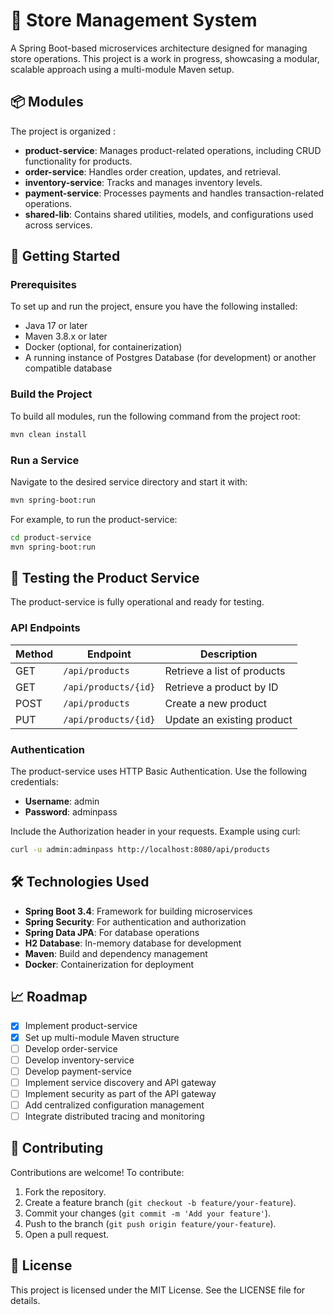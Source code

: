 # 🛒 Store Management System

A Spring Boot-based microservices architecture designed for managing store operations. This project is a work in progress, showcasing a modular, scalable approach using a multi-module Maven setup.

## 📦 Modules

The project is organized :

- **product-service**: Manages product-related operations, including CRUD functionality for products.
- **order-service**: Handles order creation, updates, and retrieval.
- **inventory-service**: Tracks and manages inventory levels.
- **payment-service**: Processes payments and handles transaction-related operations.
- **shared-lib**: Contains shared utilities, models, and configurations used across services.

## 🚀 Getting Started

### Prerequisites

To set up and run the project, ensure you have the following installed:

- Java 17 or later
- Maven 3.8.x or later
- Docker (optional, for containerization)
- A running instance of Postgres Database (for development) or another compatible database

### Build the Project

To build all modules, run the following command from the project root:

```bash
mvn clean install
```

### Run a Service

Navigate to the desired service directory and start it with:

```bash
mvn spring-boot:run
```

For example, to run the product-service:

```bash
cd product-service
mvn spring-boot:run
```

## 🧪 Testing the Product Service

The product-service is fully operational and ready for testing.

### API Endpoints

| Method | Endpoint | Description |
|--------|----------|-------------|
| GET | `/api/products` | Retrieve a list of products |
| GET | `/api/products/{id}` | Retrieve a product by ID |
| POST | `/api/products` | Create a new product |
| PUT | `/api/products/{id}` | Update an existing product |

### Authentication

The product-service uses HTTP Basic Authentication. Use the following credentials:

- **Username**: admin
- **Password**: adminpass

Include the Authorization header in your requests. Example using curl:

```bash
curl -u admin:adminpass http://localhost:8080/api/products
```

## 🛠️ Technologies Used

- **Spring Boot 3.4**: Framework for building microservices
- **Spring Security**: For authentication and authorization
- **Spring Data JPA**: For database operations
- **H2 Database**: In-memory database for development
- **Maven**: Build and dependency management
- **Docker**: Containerization for deployment

## 📈 Roadmap

- [x] Implement product-service
- [x] Set up multi-module Maven structure
- [ ] Develop order-service
- [ ] Develop inventory-service
- [ ] Develop payment-service
- [ ] Implement service discovery and API gateway
- [ ] Implement security as part of the API gateway
- [ ] Add centralized configuration management
- [ ] Integrate distributed tracing and monitoring

## 🤝 Contributing

Contributions are welcome! To contribute:

1. Fork the repository.
2. Create a feature branch (`git checkout -b feature/your-feature`).
3. Commit your changes (`git commit -m 'Add your feature'`).
4. Push to the branch (`git push origin feature/your-feature`).
5. Open a pull request.

## 📄 License

This project is licensed under the MIT License. See the LICENSE file for details.
```